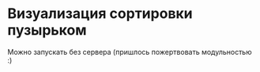 # Визуализация сортировки пузырьком

Можно запускать без сервера (пришлось пожертвовать модульностью :)

